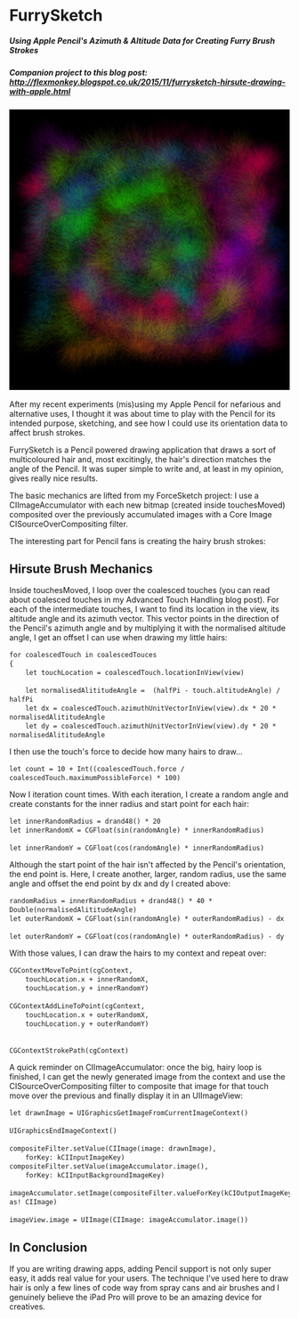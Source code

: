 # FurrySketch
##### Using Apple Pencil's Azimuth &amp; Altitude Data for Creating Furry Brush Strokes

##### _Companion project to this blog post: http://flexmonkey.blogspot.co.uk/2015/11/furrysketch-hirsute-drawing-with-apple.html_

![image](/FurrySketch/assets/furry.jpg)


After my recent experiments (mis)using my Apple Pencil for nefarious and alternative uses, I thought it was about time to play with the Pencil for its intended purpose, sketching, and see how I could use its orientation data to affect brush strokes. 

FurrySketch is a Pencil powered drawing application that draws a sort of multicoloured hair and, most excitingly, the hair's direction matches the angle of the Pencil. It was super simple to write and, at least in my opinion, gives really nice results.

The basic mechanics are lifted from my ForceSketch project: I use a CIImageAccumulator with each new bitmap (created inside touchesMoved) composited over the previously accumulated images with a Core Image CISourceOverCompositing filter.  

The interesting part for Pencil fans is creating the hairy brush strokes:

## Hirsute Brush Mechanics

Inside touchesMoved, I loop over the coalesced touches (you can read about coalesced touches in my Advanced Touch Handling blog post). For each of the intermediate touches, I want to find its location in the view, its altitude angle and its azimuth vector. This vector points in the direction of the Pencil's azimuth angle and by multiplying it with the normalised altitude angle, I get an offset I can use when drawing my little hairs:

    for coalescedTouch in coalescedTouces
    {
        let touchLocation = coalescedTouch.locationInView(view)
        
        let normalisedAlititudeAngle =  (halfPi - touch.altitudeAngle) / halfPi
        let dx = coalescedTouch.azimuthUnitVectorInView(view).dx * 20 * normalisedAlititudeAngle
        let dy = coalescedTouch.azimuthUnitVectorInView(view).dy * 20 * normalisedAlititudeAngle

I then use the touch's force to decide how many hairs to draw...

    let count = 10 + Int((coalescedTouch.force / coalescedTouch.maximumPossibleForce) * 100)

Now I iteration count times. With each iteration, I create a random angle and create constants for the inner radius and start point for each hair:

    let innerRandomRadius = drand48() * 20
    let innerRandomX = CGFloat(sin(randomAngle) * innerRandomRadius)

    let innerRandomY = CGFloat(cos(randomAngle) * innerRandomRadius)

Although the start point of the hair isn't affected by the Pencil's orientation, the end point is. Here, I create another, larger, random radius, use the same angle and offset the end point by dx and dy I created above:

    randomRadius = innerRandomRadius + drand48() * 40 * Double(normalisedAlititudeAngle)
    let outerRandomX = CGFloat(sin(randomAngle) * outerRandomRadius) - dx

    let outerRandomY = CGFloat(cos(randomAngle) * outerRandomRadius) - dy

With those values, I can draw the hairs to my context and repeat over:

    CGContextMoveToPoint(cgContext,
        touchLocation.x + innerRandomX,
        touchLocation.y + innerRandomY)
    
    CGContextAddLineToPoint(cgContext,
        touchLocation.x + outerRandomX,
        touchLocation.y + outerRandomY)
    

    CGContextStrokePath(cgContext)

A quick reminder on CIImageAccumulator: once the big, hairy loop is finished, I can get the newly generated image from the context and use the CISourceOverCompositing filter to composite that image for that touch move over the previous and finally display it in an UIImageView:

    let drawnImage = UIGraphicsGetImageFromCurrentImageContext()
    
    UIGraphicsEndImageContext()
    
    compositeFilter.setValue(CIImage(image: drawnImage),
        forKey: kCIInputImageKey)
    compositeFilter.setValue(imageAccumulator.image(),
        forKey: kCIInputBackgroundImageKey)
    
    imageAccumulator.setImage(compositeFilter.valueForKey(kCIOutputImageKey) as! CIImage)
    
    imageView.image = UIImage(CIImage: imageAccumulator.image())

## In Conclusion

If you are writing drawing apps, adding Pencil support is not only super easy, it adds real value for your users. The technique I've used here to draw hair is only a few lines of code way from spray cans and air brushes and I genuinely believe the iPad Pro will prove to be an amazing device for creatives.
